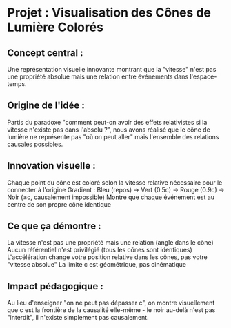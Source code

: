 # Projet : Visualisation des Cônes de Lumière Colorés
## Concept central :
Une représentation visuelle innovante montrant que la "vitesse" n'est pas une propriété absolue mais une relation entre événements dans l'espace-temps.

## Origine de l'idée :
Partis du paradoxe "comment peut-on avoir des effets relativistes si la vitesse n'existe pas dans l'absolu ?", nous avons réalisé que le cône de lumière ne représente pas "où on peut aller" mais l'ensemble des relations causales possibles.

## Innovation visuelle :

Chaque point du cône est coloré selon la vitesse relative nécessaire pour le connecter à l'origine
Gradient : Bleu (repos) → Vert (0.5c) → Rouge (0.9c) → Noir (≥c, causalement impossible)
Montre que chaque événement est au centre de son propre cône identique

## Ce que ça démontre :

La vitesse n'est pas une propriété mais une relation (angle dans le cône)
Aucun référentiel n'est privilégié (tous les cônes sont identiques)
L'accélération change votre position relative dans les cônes, pas votre "vitesse absolue"
La limite c est géométrique, pas cinématique

## Impact pédagogique :
Au lieu d'enseigner "on ne peut pas dépasser c", on montre visuellement que c est la frontière de la causalité elle-même - le noir au-delà n'est pas "interdit", il n'existe simplement pas causalement.